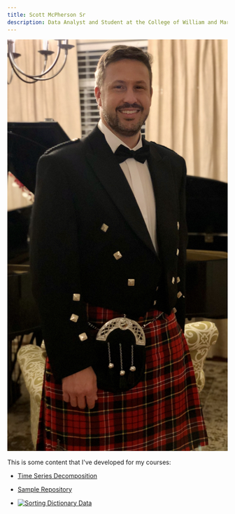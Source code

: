 ```yaml
---
title: Scott McPherson Sr
description: Data Analyst and Student at the College of William and Mary
---
```

![Formal Photo](/pics/Formal.JPG)

This is some content that I've developed for my courses:

 - [Time Series Decomposition](/timeseries/index.md)

 - [Sample Repository](https://github.com/swmcpherson19/sample)

 - [![Sorting Dictionary Data](https://img.youtube.com/v1/C3VJlPly_vs/0.jpg)](https://www.youtube.com/watch?v=C3VJlPly_vs)
